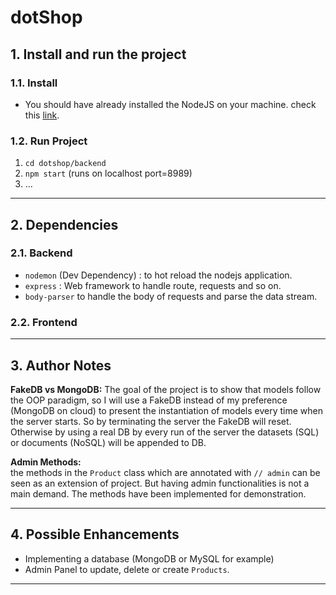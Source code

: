 # dotShop

## 1. Install and run the project

### 1.1. Install
* You should have already installed the NodeJS on your machine. check this [link](https://nodejs.org/en/).

### 1.2. Run Project
1. ``cd dotshop/backend``
2. ``npm start`` (runs on localhost port=8989)
3. ...

___

## 2. Dependencies

### 2.1. Backend
* ``nodemon`` (Dev Dependency) : to hot reload the nodejs application.
* ``express`` : Web framework to handle route, requests and so on.
* ``body-parser`` to handle the body of requests and parse the data stream.

### 2.2. Frontend

___

## 3. Author Notes

__FakeDB vs MongoDB:__
The goal of the project is to show that models follow the OOP paradigm, so I will use a FakeDB instead of my preference (MongoDB on cloud) to present the instantiation of models every time when the server starts. So by terminating the server the FakeDB will reset. Otherwise by using a real DB by every run of the server the datasets (SQL) or documents (NoSQL) will be appended to DB.

__Admin Methods:__  
the methods in the ``Product`` class which are annotated with ``// admin`` can be seen as an extension of project. But having admin functionalities is not a main demand. The methods have been implemented for demonstration.

___

## 4. Possible Enhancements

* Implementing a database (MongoDB or MySQL for example)
* Admin Panel to update, delete or create ``Products``.

___
